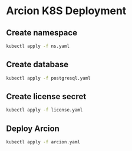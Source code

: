 # Arcion K8S Deployment

## Create namespace
```bash
kubectl apply -f ns.yaml
```

## Create database
```bash
kubectl apply -f postgresql.yaml
```

## Create license secret
```bash
kubectl apply -f license.yaml
```

## Deploy Arcion
```bash 
kubectl apply -f arcion.yaml
```